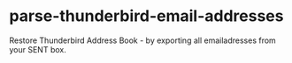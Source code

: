 # parse-thunderbird-email-addresses
Restore Thunderbird Address Book - by exporting all emailadresses from your SENT box.
